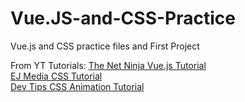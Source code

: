 # Vue.JS-and-CSS-Practice
Vue.js and CSS practice files and First Project


From YT Tutorials:
[The Net Ninja Vue.js Tutorial](https://www.youtube.com/playlist?list=PL4cUxeGkcC9gQcYgjhBoeQH7wiAyZNrYa) <br>
[EJ Media CSS Tutorial](https://www.youtube.com/playlist?list=PLr6-GrHUlVf8JIgLcu3sHigvQjTw_aC9C) <br>
[Dev Tips CSS Animation Tutorial](https://www.youtube.com/playlist?list=PLqGj3iMvMa4LvJ8VctoXnPI0dtE40wfid) <br>
